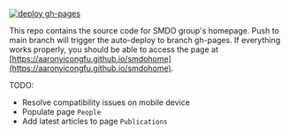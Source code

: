 [![deploy gh-pages](https://github.com/aaronyicongfu/smdohome/actions/workflows/deploy.yml/badge.svg?branch=main)](https://github.com/aaronyicongfu/smdohome/actions/workflows/deploy.yml)

This repo contains the source code for SMDO group's homepage.
Push to main branch will trigger the auto-deploy to branch gh-pages.
If everything works properly, you should be able to access the page
at [https://aaronyicongfu.github.io/smdohome](https://aaronyicongfu.github.io/smdohome).

TODO:
- Resolve compatibility issues on mobile device
- Populate page `People`
- Add latest articles to page `Publications`
